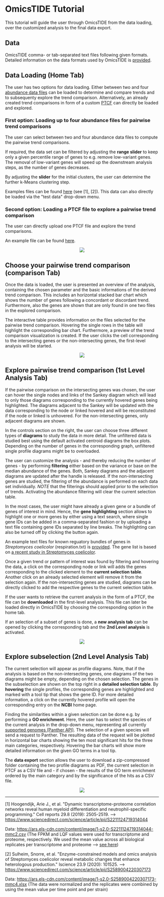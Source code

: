 # OmicsTIDE Tutorial
This tutorial will guide the user through OmicsTIDE from the data loading, over the customized analysis to the final data export.

## Data 
OmicsTIDE comma- or tab-separated text files following given formats. Detailed information on the data formats used by OmicsTIDE is [provided](DATAFORMATS.md).

## Data Loading (Home Tab)
The user has two options for data loading. Either between two and four [abundance data files](DATAFORMATS.md/###-Abundance-Data) can be loaded to determine and compare trends and to subsequenty explore the trend comparison. Alternatively, an already created trend comparisons in form of a custom [PTCF](DATAFORMATS.md/###-Pairwise-Trend-Comparison-Format-(PTCF)) can directly be loaded and explored.

### First option: Loading up to four abundance files for pairwise trend comparisons
The user can select between two and four abundance data files to compute the pairwise trend comparisons. 

If required, the data set can be filtered by adjusting the **range slider** to keep only a given percentile range of genes to e.g. remove low-variant genes. The removal of low-variant genes will speed up the downstream analysis steps, as the number of genes decreases. 

By adjusting the **slider** for the initial clusters, the user can determine the further k-Means clustering step. 

Examples files can be found [here](../static/data/) (see [1], [2]). This data can also directly be loaded via the "test data" drop-down menu. 

### Second option: Loading a PTCF file to explore a pairwise trend comparison
The user can directly upload one PTCF file and explore the trend comparisons. 

An example file can be found [here](../static/data/).

<p align="center">
  <img src="../images/Loading_.png" />
</p>

## Choose your pairwise trend comparison (comparison Tab)

Once the data is loaded, the user is presented an overview of the analysis, containing the chosen parameter and the basic informations of the derived trend comparison. This includes an horizontal stacked bar chart which shows the number of genes following a concordant or discordant trend. Furthermore, also the genes are shown that are only found in one two files in the explored comparison. 

The interactive table provides information on the files selected for the pairwise trend comparison. Hovering the single rows in the table will highlight the corresponding bar chart. Furthermore, a preview of the trend comparison visualization is created. If the user clicks the cell corresponding to the intersecting genes or the non-intersecting genes, the first-level analysis will be started.

<p align="center">
  <img src="../images/Overview_NEW_.png" />
</p>

## Explore pairwise trend comparison (1st Level Analysis Tab)

If the pairwise comparison on the intersecting genes was chosen, the user can hover the single nodes and links of the Sankey diagram which will lead to only those diagrams corresponding to the currently hovered genes being highlighted. The diagrams adjacent to the Sankey will be updated with the data corresponding to the node or linked hovered and will be reconstituted if the node or linked is unhovered. For the non-intersecting genes, only adjacent diagrams are shown.

In the controls section on the right, the user can choose three different types of **diagrams** to study the data in more detail. The unfiltered data is studied best using the default activated centroid diagrams the box plots. Depending on the number of genes in the corresponding graph, unfiltered single profile diagrams might be to overloaded.

The user can customize the analysis - and thereby reducing the number of genes - by performing **filtering** either based on the variance or base on the median abundance of the genes. Both, Sankey diagrams and the adjacent diagrams are updated after the handle is released. If the non-intersecting genes are studied, the filtering of the abundance is performed on each data set individually. *NOTE* that the filterings should applied prior to the selection of trends. Activating the abundance filtering will clear the current selection table.

In the most cases, the user might have already a given gene or a bundle of genes of interest in mind. Hence, the **gene highlighting** section allows to highlight one or more genes by either using a text search, where single gene IDs can be added in a comma-separated fashion or by uploading a text file containing gene IDs separated by line breaks. The highlighting can also be turned off by clicking the button again.

An example text files for known reguatory bundles of genes in *Streptomyces coelicolor* (respiration.txt) is [provided](../static/data/). The gene list is based on [a recent study in Streptomyces coelicolor](https://www.nature.com/articles/s41598-020-65087-w).

Once a given trend or pattern of interest was found by filtering and hovering the data, a click on the corresponding node or link will adds the genes corresponding to the clicked element to the **current selection table**. Another click on an already selected element will remove it from the selection again. If the non-intersecting genes are studied, diagrams can be directly clicked to add the respective genes to the current selection table.

If the user wants to retrieve the current analysis in the form of a PTCF, the file can be **downloaded** in the first-level analysis. This file can later be loaded directly in OmicsTIDE by choosing the corresponding option in the home tab.

If an selection of a subset of genes is done, a **new analysis tab** can be opened by clicking the corresponding tab and the **2nd Level analysis** is activated. 

<p align="center">
  <img src="../images/First_New_.png" />
</p>

## Explore subselection (2nd Level Analysis Tab)
The current selection will appear as profile diagrams. Note, that if the analysis is based on the non-intersecting genes, one diagrams of the two diagrams might be empty, depending on the chosen selection. The genes in the subselection are shown on the top right in a **detailed selection table**. By **hovering** the single profiles, the corresponding genes are highlighted and marked with a tool tip that shows the gene ID. For more detailed information, a click on the currently hovered profile will open the corresponding entry on the **NCBI** home page.

Finding the similarities within a given selection can be done e.g. by performing a **GO enrichment**. Here, the user has to select the species of the current analysis in the drop-down menu, representing all currently [supported genomes (Panther API)](http://pantherdb.org/services/oai/pantherdb/supportedgenomes). The selection of a given species will send a request to Panther. The resulting data of the request will be plotted in horizontal bar charts showing the ten most significant hits for the three main categories, respectively. Hovering the bar charts will show more detailed information on the given GO terms in a tool tip.

The **data export** section allows the user to download a zip-compressed folder containing the two profile diagrams as PDF, the current selection in PTCF as a CSV file and - if chosen - the results of the GO term enrichment ordered by the main category and by the significance of the hits as a CSV file. 

<p align="center">
  <img src="../images/Second_New_.png" />
</p>



---
[1] Hoogendijk, Arie J., et al. "Dynamic transcriptome-proteome correlation networks reveal human myeloid differentiation and neutrophil-specific programming." Cell reports 29.8 (2019): 2505-2519. --> https://www.sciencedirect.com/science/article/pii/S2211124719314044

Data: https://ars.els-cdn.com/content/image/1-s2.0-S2211124719314044-mmc2.csv (The FPKM and LQF values were used for transcriptome and proteome, respectively. We used the mean value across all biological replicates per transcriptome and proteome --> [see here](../static/data/BloodCell))


[2] Sulheim, Snorre, et al. "Enzyme-constrained models and omics analysis of Streptomyces coelicolor reveal metabolic changes that enhance heterologous production." Iscience 23.9 (2020): 101525. --> https://www.sciencedirect.com/science/article/pii/S2589004220307173

Data: https://ars.els-cdn.com/content/image/1-s2.0-S2589004220307173-mmc4.xlsx (The data were normalized and the replicates were combined by using the mean value per time point and per strain)
